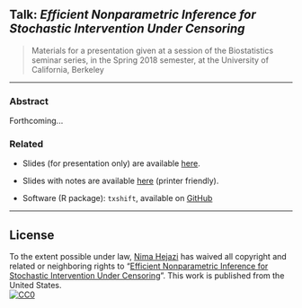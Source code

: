 ## Talk: _Efficient Nonparametric Inference for Stochastic Intervention Under Censoring_

> Materials for a presentation given at a session of the Biostatistics seminar
> series, in the Spring 2018 semester, at the University of California, Berkeley

---

### Abstract

Forthcoming...

### Related
* Slides (for presentation only) are available [here](https://goo.gl/LAoDUJ).

* Slides with notes are available [here](https://goo.gl/Vq6v5o) (printer
   friendly).

* Software (R package): `txshift`, available on
    [GitHub](https://github.com/nhejazi/txshift)

---

## License

To the extent possible under law, [Nima Hejazi](https://nimahejazi.org)
has waived all copyright and related or neighboring rights to
&ldquo;[Efficient Nonparametric Inference for Stochastic Intervention Under
Censoring](https://www.stat.berkeley.edu/~nhejazi/present/2018_berkeley_txshift.pdf)&rdquo;.
This work is published from the United States.
<br/>
[![CC0](http://i.creativecommons.org/p/zero/1.0/88x31.png)](http://creativecommons.org/publicdomain/zero/1.0/)

